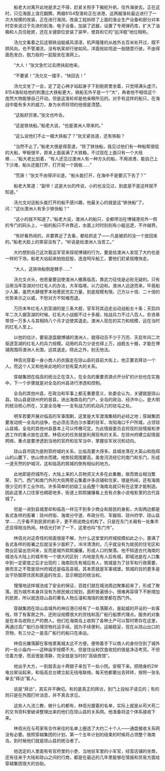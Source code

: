 　　船老大对离开此地是求之不得，赶紧关照手下搬舵升帆，往外海驶去。正在这时，只见海面上浪花翻腾，两艘8154型渔轮正在进港，这两艘渔轮最近进行了一次大规模的改装，正在进行海测。改装工程拆除了上面的渔业生产设备和部分对本时空来说过于先进的航海、电子设备，加装了武器，设置了专用弹药库，扩大了油箱和人员住舱房，还在关键部位安装了装甲，使其和它的“巡洋舰”地位相称。

　　汤允文看着之后这钢铁战艇威风凛凛，机声隆隆的从舷外五百米处开过，既不顾风向，也不管潮流，没有帆桨却行驶如风，洋面宛如坦途一般随意行驶。不由得面色发白，脱力般的一屁股坐在渔网上。

　　“大人！”张文急忙过去搀扶起他来。

　　“不要紧！”汤允文一摆手，“快回去！”

　　汤允文坐了一会，定了定心神才站起身子下到舱房里坐着，只觉得满头虚汗。8154渔轮给他的刺激比大铁船更大，铁船无外乎是一个“大”，再者他不相信这个庞然大物能够自己开动。但是这渔轮却是他亲眼所见的。对手有这样的船只，在海战中能有多大的威力，身为水师将领的他很是清楚。

　　“这船好厉害。”张文也咋舌。

　　“这是铁快船。”船老大说，“也是澳洲人带来的。”

　　“这么说他们不止一艘大铁船了？”张文紧张道，还有铁船？

　　“当然不止了。”船老大很是得意道，“除了铁快船，我见过他们有一种船帮很低的大船，甲板很平，原来上面装满了大铁箱，不过现在上面只有一个大桔槔……”船大老比划着，“有人还见过澳洲人有一种方头的船，不用进港，能自己上下沙滩，船头还能打开，打开就一个跳板……”

　　“荒唐！”张文不由得评论道，“船头能打开，在海中不是要沉下去了？”

　　船老大笑道：“副爷！这是大伙的传说，小的也没见过，到底是不是这样就不知道。”

　　汤允文对这船头能打开的船不感兴趣，他最关心的就是这“铁快船”了。问：“这伙澳洲人有多少铁快船？”

　　“这小的就不知道了。”船老大说，澳洲人的船只，全都停泊在博铺港另外一侧的专门的码头上，一般的船只不许靠近，水面上时时刻刻有小艇巡逻，不许越界。

　　“有好看热闹的，非要靠近了去看，都给抓走了——凡是被抓的没一个放回来的。”船老大脸上的笑容没有了，“听说是给澳洲人当苦工。”

　　大约想到自己这次载运军官来探视博铺的行为，要是给澳洲人发现了大约也是一样的下场，船老大站起来拍拍屁股，连连呵斥船工，要他们赶紧摇橹快走。

　　“大人，这铁快船倒是棘手……”

　　汤允文点头，他思量要迫使澳洲人撤离临高，靠武力征伐是必败无疑的。只有沿用当年澎湖对付红毛人的办法，大军临境，以力迫和。澳洲人远途而来，毕竟船少人寡，虽然大肆搜罗本地莠民充实力量，到底规模有限。己方以十倍、二十倍的优势来示之以威，不愁对方不知难而退。

　　万历末年红毛人到澎湖的是三条大舰，官军将其迫走出动战船五十条；天启四年二次入据澎湖的时候，红毛大小战舰不过十多艘，陆战兵力不过八百人。俞咨皋带领一万多人与其相持八个月才迫使其退走。澳洲人现在的实力和规模，远在当时的红毛人至上。

　　以他的估计，要驱逐盘踞博铺的澳洲人，就得动员不少于万历、天启年间二次驱逐澎湖的红毛人的兵力规模。动用的兵力少说也得上万，战舰五十艘，才能在博铺周围将澳洲人长围，迫其退走。除此之外，别无他法。

　　林佰光穿着一身小商人的衣服走在琼山县的县前大街上，他正要去拜访一个人。而这个人又和他来此地的计划有莫大的关系。

　　穿越集团在临高的统治正在深入，在全岛的重要资源点开分矿的计划也在实施中，下一个步骤就是对全岛的州县进行渗透和控制。

　　全岛的其他州县，在政治和军事上都无重要意义，执委会认为，关键就是琼山县。琼山县是琼州府的首县，进出海南岛的门户，全岛的政治、经济中心，是大明的统治核心所在，又是全岛唯一一支有战力的机动兵力的驻屯之处。

　　明军若要开展对临高的军事围剿，这里是大军渡海集结的必经之地；穿越集团要发动统一全岛的战争，也必须击溃白沙水寨的驻军，攻陷海口千户所城，占领琼山县城，全岛的其他州县基本上可以传檄可定。为此情报委员会将现阶段情报和渗透工作的重点放在这里。林佰光的任务就是利用现有的关系，在琼州府建立起情报网络，重点是要渗透到当地的官府和驻军当中，掌握驻军状况和动向。

　　琼山县市因为是附郭府城的关系，比临高要大得多。县城坐落在大英山和抱珥山的山麓下，依山傍水而建。地势较周围要高。美舍河流经它的南门和东门，形成一道天然的护城河，这和临高的筑城的倒有相似的地方。

　　此地即是府城所在，大陆上来的人员物资又大多在此集散，故而商业相当繁荣，东门、西门和南门外的大街两旁云集着许多店铺和住家，很是热闹，还有海南很少见的手工业作坊。许多简单的初级工业品整个海南岛就只有在这里才能制造。因此这里人口住家也稠密地多，街道上熙熙攘攘看上去有点象小说电影里的古代县城了。

　　但是一进到县城里却和临高一样见不到多少商业和居民的身影。大街两边都是各式各样的衙署：琼州府衙、海南分守道、布政分司、军器局、琼州府学、琼山县学……几乎看不到民房的影子，更不用说商业机构了。只是在东门关厢有一处集市还显得相当热闹。林佰光打听了一下，这里也叫“东门市”。

　　林佰光对这奇怪的局面很是不解，为什么这堂堂的府城规模如此之小，塞满了各式各样的衙署之后就没多少面积了。冷冷清清的，几乎就没有为居民的住宅区和商业区留出空间来，反而是城外熙熙攘攘，形成人口的聚落。他不知道古代海南的城池与大陆上的城市有一个很大的区别：内地是先有人后有城，即城池是在人口集中到一定密度之后才出现的；海南则先有城后有人，筑城是为了驻军和行政需要，换而言之不管是琼州府城还是临高县城，其本质就是军事城堡。筑城的目的更多是出于防御原住民和匪盗的攻击，显示朝廷的统治权。

　　慢慢地这样城池成了安全的保证，百姓们就在城池周边聚集起来了，形成了聚落。因为城市本身并没有为居民做过规划，面积普遍很小，很难再容得下不断增加的民房，所以就连琼山县的著名人物丘濬和海瑞的故里都在西门外。

　　穿越集团在琼山县城外的神应港已经有了一处落脚点，是起威的开设的一处客栈，除了有客房之外，还附设规模很大的货栈和高广船行船票代理点。服务的对象是在本岛收购土产的商人。他们在海南岛上收购了各种土产可以暂时寄存在这里，再通过高广船行办理货物托运手续。因为手续便利，运输稳妥，现在从琼山出口的货物，有三分之一是高广船行的船只在承运。

　　林佰光嫌落脚在客栈里离城太远不方便。便带着手下以商人的身份住到了城外的一处小庙内——这种庙宇规模不大，但是住出和饮食收拾的很是净洁考究。不但住着方便，而且很是清静，完全就是当时的“高级旅馆”。

　　他出手大方，一到就丢出十两银子来包下一处小院。安顿下来。把随身的2W电台架设起来，和临高总台建立起无线电联络。每天他都要出去转转，按照一张名单去“拜访”客人。

　　说是“拜访”，其实并不确切。有的是真正的拜访，到门上投帖子请见的；有的则只是在外围打听消息，并不真去求见。

　　这些人九流三教，做什么的都有，林佰光握着的名单，实际上就是从苟大苟二的文书资料里破译整理出来的他们在琼山县的关系网。他准备将这个体系接收下来。

　　林佰光在与苟家有合作来往的名单上圈选了大约二十个人——通盘接收关系网没有必要。按照穿越集团的计划，第一个五年计划的结束的时候将占领整个海南岛，到时候他们就是琼山县的统治者了。

　　他选定的人里面有有官府里的小吏、当地驻军里的小军官，经营店铺的坐商，还有往来于大陆和琼山之间的行商，都是在最近的几年里能够在情报和贸易方面给穿越集团很大的协助。
